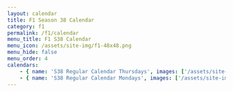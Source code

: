 ```yaml
---
layout: calendar
title: F1 Season 38 Calendar
category: f1
permalink: /f1/calendar
menu_title: F1 S38 Calendar
menu_icon: /assets/site-img/f1-48x48.png
menu_hide: false
menu_order: 4
calendars:
    - { name: 'S38 Regular Calendar Thursdays', images: ['/assets/site-img/PSGL-S38-Calendar-Regular-Thursdays.png'], width: 1920, height: 1080 }
    - { name: 'S38 Regular Calendar Mondays', images: ['/assets/site-img/PSGL-S38-Calendar-Regular-Mondays.png'], width: 1920, height: 1080 }
---
```

